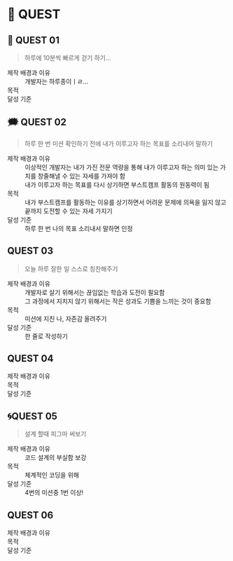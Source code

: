 # 🎁 QUEST

## 💪 QUEST 01
> 하루에 10분씩 빠르게 걷기 하기...

<dl>
  <dt>제작 배경과 이유</dt>
  <dd>개발자는 하루종이ㅣㄹ...</dd>
  <dt>목적</dt>
  <dd></dd>
  <dt>달성 기준</dt>
  <dd></dd>
</dl>

## 🗯 QUEST 02
> 하루 한 번 미션 확인하기 전에 내가 이루고자 하는 목표를 소리내어 말하기

<dl>
  <dt>제작 배경과 이유</dt>
  <dd>이상적인 개발자는 내가 가진 전문 역량을 통해 내가 이루고자 하는 의미 있는 가치를 창줄해낼 수 있는 자세를 가져야 함</dd>
  <dd>내가 이루고자 하는 목표를 다시 상기하면 부스트캠프 활동의 원동력이 됨</dd>
  <dt>목적</dt>
  <dd>내가 부스트캠프를 활동하는 이유를 상기하면서 어려운 문제에 의욕을 잃지 않고 끝까지 도전할 수 있는 자세 가지기</dd>
  <dt>달성 기준</dt>
  <dd>하루 한 번 나의 목표 소리내서 말하면 인정</dd>
</dl>

## QUEST 03
> 오늘 하루 잘한 일 스스로 칭찬해주기 

<dl>
  <dt>제작 배경과 이유</dt>
  <dd>개발자로 살기 위해서는 끊임없는 학습과 도전이 필요함</dd>
  <dd>그 과정에서 지치지 않기 위해서는 작은 성과도 기쁨을 느끼는 것이 중요함</dd>
  <dt>목적</dt>
  <dd>미션에 지친 나, 자존감 올려주기</dd>
  <dt>달성 기준</dt>
  <dd>한 줄로 작성하기</dd>
</dl>

## QUEST 04
>

<dl>
  <dt>제작 배경과 이유</dt>
  <dd></dd>
  <dt>목적</dt>
  <dd></dd>
  <dt>달성 기준</dt>
  <dd></dd>
</dl>

## 🌀QUEST 05
> 설계 할때 피그마 써보기

<dl>
  <dt>제작 배경과 이유</dt>
  <dd>코드 설계의 부실함 보강</dd>
  <dt>목적</dt>
  <dd>체계적인 코딩을 위해</dd>
  <dt>달성 기준</dt>
  <dd>4번의 미션중 1번 이상! </dd>
</dl>

## QUEST 06
>

<dl>
  <dt>제작 배경과 이유</dt>
  <dd></dd>
  <dt>목적</dt>
  <dd></dd>
  <dt>달성 기준</dt>
  <dd></dd>
</dl>
